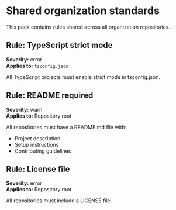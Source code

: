 # Shared organization standards

This pack contains rules shared across all organization repositories.

## Rule: TypeScript strict mode

**Severity:** error  
**Applies to:** `tsconfig.json`

All TypeScript projects must enable strict mode in tsconfig.json.

## Rule: README required

**Severity:** warn  
**Applies to:** Repository root

All repositories must have a README.md file with:

- Project description
- Setup instructions
- Contributing guidelines

## Rule: License file

**Severity:** error  
**Applies to:** Repository root

All repositories must include a LICENSE file.
